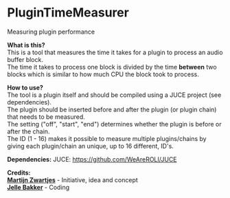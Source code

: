 # PluginTimeMeasurer
Measuring plugin performance

**What is this?**  
This is a tool that measures the time it takes for a plugin to process an audio buffer block.  
The time it takes to process one block is divided by the time **between** two blocks which is similar to how much CPU the block took to process.

**How to use?**  
The tool is a plugin itself and should be compiled using a JUCE project (see dependencies).  
The plugin should be inserted before and after the plugin (or plugin chain) that needs to be measured.  
The setting ("off", "start", "end") determines whether the plugin is before or after the chain.  
The ID (1 - 16) makes it possible to measure multiple plugins/chains by giving each plugin/chain an unique, up to 16 different, ID's.  

**Dependencies:**
JUCE: https://github.com/WeAreROLI/JUCE

**Credits:**  
[**Martijn Zwartjes**](https://www.112db.com/) - Initiative, idea and concept    
[**Jelle Bakker**](https://www.jb-audio.com/) - Coding    
